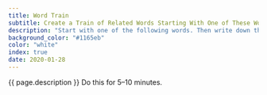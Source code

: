 ```yaml
---
title: Word Train
subtitle: Create a Train of Related Words Starting With One of These Words
description: "Start with one of the following words. Then write down the first word that comes to mind. And then the first word that comes to mind for that word, and so on."
background_color: "#1165eb"
color: "white"
index: true
date: 2020-01-28
---
```


{{ page.description }} Do this for 5–10 minutes.

<ul class="_random random masonry" data-child="li" data-amount="21" data-template="[[ mix ]]" data-params='{"collections": 
["animals-singular", "food-singular", "nouns-singular", "objects-singular", "verbs-present", "adjectives", "adverbs"]}'></ul>